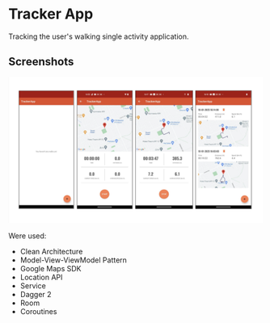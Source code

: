 # Tracker App
Tracking the user's walking single activity application.  

## Screenshots
![Screenshots](https://github.com/gaidaianastasiia/ANDROID_04_Tracker-App/blob/master/screenshots/screenshots.png)

Were used:
- Clean Architecture
- Model-View-ViewModel Pattern
- Google Maps SDK
- Location API
- Service
- Dagger 2
- Room
- Coroutines
